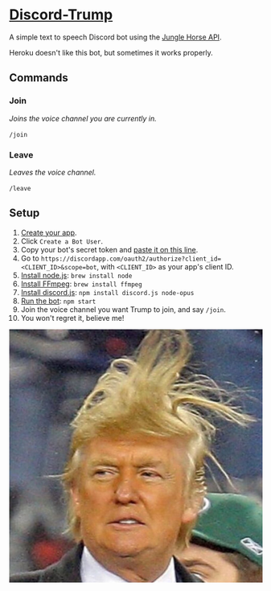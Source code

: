 # [Discord-Trump](https://discordapp.com/oauth2/authorize?client_id=484622857041608705&scope=bot)
A simple text to speech Discord bot using the [Jungle Horse API](http://jungle.horse).

Heroku doesn't like this bot, but sometimes it works properly.

## Commands
### Join
*Joins the voice channel you are currently in.*

`/join`

### Leave
*Leaves the voice channel.*

`/leave`

## Setup
1. [Create your app](https://discordapp.com/developers/applications/me).
2. Click `Create a Bot User`.
3. Copy your bot's secret token and [paste it on this line](https://github.com/MysteryPancake/Discord-Trump/blob/master/trump.js#L8).
4. Go to `https://discordapp.com/oauth2/authorize?client_id=<CLIENT_ID>&scope=bot`, with `<CLIENT_ID>` as your app's client ID.
5. [Install node.js](https://nodejs.org/en/download): `brew install node`
6. [Install FFmpeg](https://www.ffmpeg.org/download.html): `brew install ffmpeg`
7. [Install discord.js](https://github.com/hydrabolt/discord.js): `npm install discord.js node-opus`
8. [Run the bot](https://github.com/MysteryPancake/Discord-Trump/blob/master/trump.js): `npm start`
9. Join the voice channel you want Trump to join, and say `/join`.
10. You won't regret it, believe me!

![Icon](trump.jpg?raw=true)
